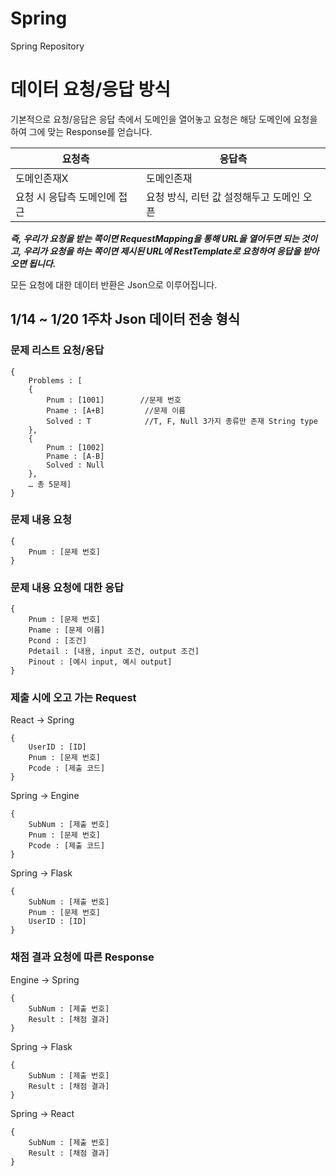 Spring
======

Spring Repository

# 데이터 요청/응답 방식
기본적으로 요청/응답은
응답 측에서 도메인을 열어놓고 요청은 해당 도메인에 요청을 하여 그에 맞는 Response를 얻습니다.

|요청측|응답측|
|------|------|
|도메인존재X|도메인존재|
|요청 시 응답측 도메인에 접근|요청 방식, 리턴 값 설정해두고 도메인 오픈|

***즉, 우리가 요청을 받는 쪽이면 RequestMapping을 통해 URL을 열어두면 되는 것이고,
우리가 요청을 하는 쪽이면 제시된 URL에 RestTemplate로 요청하여 응답을 받아오면 됩니다.***

모든 요청에 대한 데이터 반환은 Json으로 이루어집니다.


## 1/14 ~ 1/20 1주차 Json 데이터 전송 형식

### 문제 리스트 요청/응답
	{
		Problems : [
		{
			Pnum : [1001]        //문제 번호
			Pname : [A+B]         //문제 이름
			Solved : T            //T, F, Null 3가지 종류만 존재 String type
		},
		{
			Pnum : [1002]
			Pname : [A-B] 
			Solved : Null
		},
		… 총 5문제]
	}

### 문제 내용 요청
	{
  		Pnum : [문제 번호]
	}

### 문제 내용 요청에 대한 응답
	{
		Pnum : [문제 번호]
		Pname : [문제 이름]
		Pcond : [조건]
		Pdetail : [내용, input 조건, output 조건]
		Pinout : [예시 input, 예시 output]
	}

### 제출 시에 오고 가는 Request
React -> Spring

	{
		UserID : [ID]
		Pnum : [문제 번호]
		Pcode : [제출 코드]
	}

Spring -> Engine

	{
		SubNum : [제출 번호]
		Pnum : [문제 번호]
		Pcode : [제출 코드]
	}
Spring -> Flask

	{
		SubNum : [제출 번호]
		Pnum : [문제 번호]
		UserID : [ID]
	}

### 채점 결과 요청에 따른 Response

Engine -> Spring

	{
		SubNum : [제출 번호]
		Result : [채점 결과]
	}

Spring -> Flask

	{
		SubNum : [제출 번호]
		Result : [채점 결과]
	}

Spring -> React

	{
		SubNum : [제출 번호]
		Result : [채점 결과]
	}

